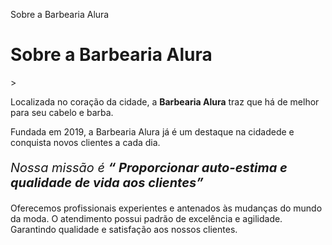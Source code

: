 <!DOCTYPE HTML>
<html lang="pt-br">
    <head><meta charset= "UTF-8">
    <title>Barbearia Alura</title></head>
    <body> 
      <p>Sobre a Barbearia Alura</p>  
        <h1 style="text-align">Sobre a Barbearia Alura</h1>>
    <p>Localizada no coração da cidade, a <strong>Barbearia Alura</strong> traz que há de melhor para seu cabelo e barba. 
    </p>
    <p>Fundada em 2019, a Barbearia Alura já é um destaque na cidadede e conquista novos clientes a cada dia.</p>
    <p style="font-size:20px"><em>Nossa missão é <strong>“ Proporcionar auto-estima e qualidade de vida aos clientes”</strong></em></p>
    <p>Oferecemos profissionais experientes e antenados às mudanças do mundo da moda. O atendimento possui padrão de 
    excelência e agilidade. Garantindo qualidade e satisfação aos nossos clientes.</p>
    </body>
    
</HTML>
